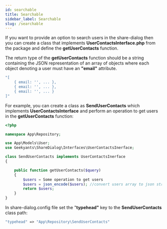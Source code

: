 ```yaml
---
id: searchable
title: Searchable
sidebar_label: Searchable
slug: /searchable
---
```


If you want to provide an option to search users in the share-dialog then you can create a class that implements **UserContactsInterface.php** from the package and define the **getUserContacts** function.

The return type of the **getUserContacts** function should be a string containing the JSON representation of an array of objects where each object denoting a user must have an **"email"** attribute.

```php
"[
    { email: '', ... },
    { email: '', ... },
    { email: '', ... }
]"
```

For example, you can create a class as **SendUserContacts** which implements **UserContactsInterface** and perform an operation to get users in the **getUserContacts** function:

```php
<?php

namespace App\Repository;

use App\Models\User;
use Geekyants\ShareDialog\Interfaces\UserContactsInerface;

class SendUserContacts implements UserContactsInerface
{

    public function getUserContacts($query)
    {
        $users = Some operation to get users
        $users = json_encode($users); //convert users array to json string
        return $users;
    }
}
```

In share-dialog.config file set the "**typehead"** key to the **SendUserContacts** class path:

```php
"typehead" => "App\Repository\SendUserContacts"
```
